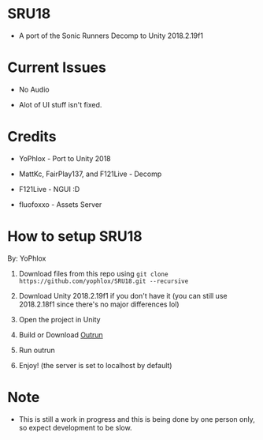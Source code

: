 # SRU18 

* A port of the Sonic Runners Decomp to Unity 2018.2.19f1

# Current Issues

* No Audio

* Alot of UI stuff isn't fixed.

# Credits

* YoPhlox - Port to Unity 2018

* MattKc, FairPlay137, and F121Live - Decomp

* F121Live - NGUI :D

* fluofoxxo - Assets Server

# How to setup SRU18

By: YoPhlox

1. Download files from this repo using
`git clone https://github.com/yophlox/SRU18.git --recursive`

2. Download Unity 2018.2.19f1 if you don't have it (you can still use 2018.2.18f1 since there's no major differences lol)

3. Open the project in Unity

4. Build or Download [Outrun](https://github.com/fluofoxxo/outrun)
    
5. Run outrun

6. Enjoy! (the server is set to localhost by default)

# Note

* This is still a work in progress and this is being done by one person only, so expect development to be slow.